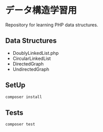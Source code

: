 # データ構造学習用

Repository for learning PHP data structures.

## Data Structures

- DoublyLinkedList.php
- CircularLinkedList
- DirectedGraph
- UndirectedGraph

## SetUp

```bash
composer install
```

## Tests

```bash
composer test
```
